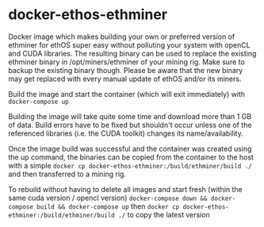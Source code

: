 # docker-ethos-ethminer
Docker image which makes building your own or preferred version of ethminer for ethOS super easy without polluting your system with openCL and CUDA libraries. The resulting binary can be used to replace the existing ethminer binary in /opt/miners/ethminer of your mining rig. Make sure to backup the existing binary though. Please be  aware that the new binary may get replaced with every manual update of ethOS and/or its miners. 

Build the image and start the container (which will exit immediately) with ```docker-compose up```

Building the image will take quite some time and download more than 1 GB of data. Build errors have to be fixed but shouldn't occur unless one of the referenced libraries (i.e. the CUDA toolkit) changes its name/availability.

Once the image build was successful and the container was created using the up command, the binaries can be copied from the container to the host with a simple ```docker cp docker-ethos-ethminer:/build/ethminer/build ./``` and then transferred to a mining rig.

To rebuild without having to delete all images and start fresh (within the same cuda version / opencl version)
```docker-compose down && docker-compose build && docker-compose up``` then ```docker cp docker-ethos-ethminer:/build/ethminer/build ./``` to copy the latest version
